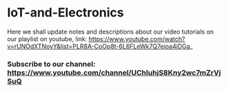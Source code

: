 # IoT-and-Electronics

Here we shall update notes and descriptions about our video tutorials on our playlist on youtube, link: https://www.youtube.com/watch?v=rUNOdXTNoyY&list=PLR8A-CoOp8t-6L6FLeWk7Q7eioa4iDGa_
### Subscribe to our channel: https://www.youtube.com/channel/UChIuhjS8Kny2wc7mZrVjSuQ
